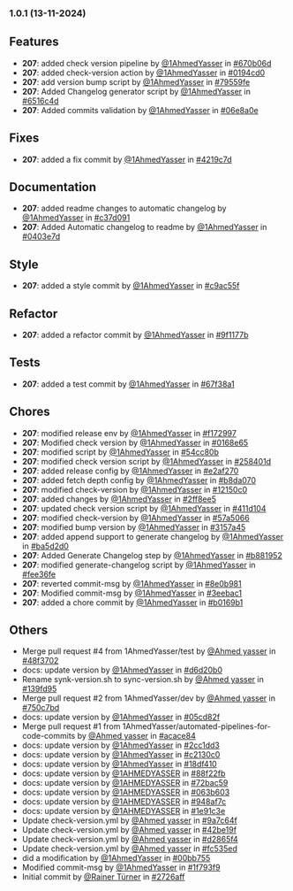 ### 1.0.1 (13-11-2024)
## Features
- **207**: added check version pipeline by [<u>@1AhmedYasser</u>](https://www.github.com/) in [#670b06d](https://github.com/1AhmedYasser/pipelines-automation/commit/670b06d)
- **207**: added check-version action by [<u>@1AhmedYasser</u>](https://www.github.com/) in [#0194cd0](https://github.com/1AhmedYasser/pipelines-automation/commit/0194cd0)
- **207**: add version bump script by [<u>@1AhmedYasser</u>](https://www.github.com/) in [#79559fe](https://github.com/1AhmedYasser/pipelines-automation/commit/79559fe)
- **207**: Added Changelog generator script by [<u>@1AhmedYasser</u>](https://www.github.com/) in [#6516c4d](https://github.com/1AhmedYasser/pipelines-automation/commit/6516c4d)
- **207**: Added commits validation by [<u>@1AhmedYasser</u>](https://www.github.com/) in [#06e8a0e](https://github.com/1AhmedYasser/pipelines-automation/commit/06e8a0e)
## Fixes
- **207**: added a fix commit by [<u>@1AhmedYasser</u>](https://www.github.com/) in [#4219c7d](https://github.com/1AhmedYasser/pipelines-automation/commit/4219c7d)
## Documentation
- **207**: added readme changes to automatic changelog by [<u>@1AhmedYasser</u>](https://www.github.com/) in [#c37d091](https://github.com/1AhmedYasser/pipelines-automation/commit/c37d091)
- **207**: Added Automatic changelog to readme by [<u>@1AhmedYasser</u>](https://www.github.com/) in [#0403e7d](https://github.com/1AhmedYasser/pipelines-automation/commit/0403e7d)
## Style
- **207**: added a style commit by [<u>@1AhmedYasser</u>](https://www.github.com/) in [#c9ac55f](https://github.com/1AhmedYasser/pipelines-automation/commit/c9ac55f)
## Refactor
- **207**: added a refactor commit by [<u>@1AhmedYasser</u>](https://www.github.com/) in [#9f1177b](https://github.com/1AhmedYasser/pipelines-automation/commit/9f1177b)
## Tests
- **207**: added a test commit by [<u>@1AhmedYasser</u>](https://www.github.com/) in [#67f38a1](https://github.com/1AhmedYasser/pipelines-automation/commit/67f38a1)
## Chores
- **207**: modified release env by [<u>@1AhmedYasser</u>](https://www.github.com/) in [#f172997](https://github.com/1AhmedYasser/pipelines-automation/commit/f172997)
- **207**: Modified check version by [<u>@1AhmedYasser</u>](https://www.github.com/) in [#0168e65](https://github.com/1AhmedYasser/pipelines-automation/commit/0168e65)
- **207**: modified script by [<u>@1AhmedYasser</u>](https://www.github.com/) in [#54cc80b](https://github.com/1AhmedYasser/pipelines-automation/commit/54cc80b)
- **207**: modified check version script by [<u>@1AhmedYasser</u>](https://www.github.com/) in [#258401d](https://github.com/1AhmedYasser/pipelines-automation/commit/258401d)
- **207**: added release config by [<u>@1AhmedYasser</u>](https://www.github.com/) in [#e2af270](https://github.com/1AhmedYasser/pipelines-automation/commit/e2af270)
- **207**: added fetch depth config by [<u>@1AhmedYasser</u>](https://www.github.com/) in [#b8da070](https://github.com/1AhmedYasser/pipelines-automation/commit/b8da070)
- **207**: modified check-version by [<u>@1AhmedYasser</u>](https://www.github.com/) in [#12150c0](https://github.com/1AhmedYasser/pipelines-automation/commit/12150c0)
- **207**: added changes by [<u>@1AhmedYasser</u>](https://www.github.com/) in [#2ff8ee5](https://github.com/1AhmedYasser/pipelines-automation/commit/2ff8ee5)
- **207**: updated check version script by [<u>@1AhmedYasser</u>](https://www.github.com/) in [#411d104](https://github.com/1AhmedYasser/pipelines-automation/commit/411d104)
- **207**: modified check-version by [<u>@1AhmedYasser</u>](https://www.github.com/) in [#57a5066](https://github.com/1AhmedYasser/pipelines-automation/commit/57a5066)
- **207**: modified bump version by [<u>@1AhmedYasser</u>](https://www.github.com/) in [#3157a45](https://github.com/1AhmedYasser/pipelines-automation/commit/3157a45)
- **207**: added append support to generate changelog by [<u>@1AhmedYasser</u>](https://www.github.com/) in [#ba5d2d0](https://github.com/1AhmedYasser/pipelines-automation/commit/ba5d2d0)
- **207**: Added Generate Changelog step by [<u>@1AhmedYasser</u>](https://www.github.com/) in [#b881952](https://github.com/1AhmedYasser/pipelines-automation/commit/b881952)
- **207**: modified generate-changelog script by [<u>@1AhmedYasser</u>](https://www.github.com/) in [#fee36fe](https://github.com/1AhmedYasser/pipelines-automation/commit/fee36fe)
- **207**: reverted commit-msg by [<u>@1AhmedYasser</u>](https://www.github.com/) in [#8e0b981](https://github.com/1AhmedYasser/pipelines-automation/commit/8e0b981)
- **207**: Modified commit-msg by [<u>@1AhmedYasser</u>](https://www.github.com/) in [#3eebac1](https://github.com/1AhmedYasser/pipelines-automation/commit/3eebac1)
- **207**: added a chore commit by [<u>@1AhmedYasser</u>](https://www.github.com/) in [#b0169b1](https://github.com/1AhmedYasser/pipelines-automation/commit/b0169b1)
## Others
- Merge pull request #4 from 1AhmedYasser/test by [<u>@Ahmed yasser</u>](https://www.github.com/) in [#48f3702](https://github.com/1AhmedYasser/pipelines-automation/commit/48f3702)
- docs: update version by [<u>@1AhmedYasser</u>](https://www.github.com/) in [#d6d20b0](https://github.com/1AhmedYasser/pipelines-automation/commit/d6d20b0)
- Rename synk-version.sh to sync-version.sh by [<u>@Ahmed yasser</u>](https://www.github.com/) in [#139fd95](https://github.com/1AhmedYasser/pipelines-automation/commit/139fd95)
- Merge pull request #2 from 1AhmedYasser/dev by [<u>@Ahmed yasser</u>](https://www.github.com/) in [#750c7bd](https://github.com/1AhmedYasser/pipelines-automation/commit/750c7bd)
- docs: update version by [<u>@1AhmedYasser</u>](https://www.github.com/) in [#05cd82f](https://github.com/1AhmedYasser/pipelines-automation/commit/05cd82f)
- Merge pull request #1 from 1AhmedYasser/automated-pipelines-for-code-commits by [<u>@Ahmed yasser</u>](https://www.github.com/) in [#acace84](https://github.com/1AhmedYasser/pipelines-automation/commit/acace84)
- docs: update version by [<u>@1AhmedYasser</u>](https://www.github.com/) in [#2cc1dd3](https://github.com/1AhmedYasser/pipelines-automation/commit/2cc1dd3)
- docs: update version by [<u>@1AhmedYasser</u>](https://www.github.com/) in [#c2130c0](https://github.com/1AhmedYasser/pipelines-automation/commit/c2130c0)
- docs: update version by [<u>@1AhmedYasser</u>](https://www.github.com/) in [#18df410](https://github.com/1AhmedYasser/pipelines-automation/commit/18df410)
- docs: update version by [<u>@1AHMEDYASSER</u>](https://www.github.com/) in [#88f22fb](https://github.com/1AhmedYasser/pipelines-automation/commit/88f22fb)
- docs: update version by [<u>@1AHMEDYASSER</u>](https://www.github.com/) in [#72bac59](https://github.com/1AhmedYasser/pipelines-automation/commit/72bac59)
- docs: update version by [<u>@1AHMEDYASSER</u>](https://www.github.com/) in [#063b603](https://github.com/1AhmedYasser/pipelines-automation/commit/063b603)
- docs: update version by [<u>@1AHMEDYASSER</u>](https://www.github.com/) in [#948af7c](https://github.com/1AhmedYasser/pipelines-automation/commit/948af7c)
- docs: update version by [<u>@1AHMEDYASSER</u>](https://www.github.com/) in [#1e91c3e](https://github.com/1AhmedYasser/pipelines-automation/commit/1e91c3e)
- Update check-version.yml by [<u>@Ahmed yasser</u>](https://www.github.com/) in [#9a7c64f](https://github.com/1AhmedYasser/pipelines-automation/commit/9a7c64f)
- Update check-version.yml by [<u>@Ahmed yasser</u>](https://www.github.com/) in [#42be19f](https://github.com/1AhmedYasser/pipelines-automation/commit/42be19f)
- Update check-version.yml by [<u>@Ahmed yasser</u>](https://www.github.com/) in [#d2865f4](https://github.com/1AhmedYasser/pipelines-automation/commit/d2865f4)
- Update check-version.yml by [<u>@Ahmed yasser</u>](https://www.github.com/) in [#fc535ed](https://github.com/1AhmedYasser/pipelines-automation/commit/fc535ed)
- did a modification by [<u>@1AhmedYasser</u>](https://www.github.com/) in [#00bb755](https://github.com/1AhmedYasser/pipelines-automation/commit/00bb755)
- Modified commit-msg by [<u>@1AhmedYasser</u>](https://www.github.com/) in [#1f793f9](https://github.com/1AhmedYasser/pipelines-automation/commit/1f793f9)
- Initial commit by [<u>@Rainer Türner</u>](https://www.github.com/) in [#2726aff](https://github.com/1AhmedYasser/pipelines-automation/commit/2726aff)
